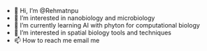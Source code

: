 - 👋 Hi, I’m @Rehmatnpu
- 👀 I’m interested in nanobiology and microbiology 
- 🌱 I’m currently learning AI with phyton for computational biology
- 💞️ I’m interested in spatial biology tools and techniques
- 📫 How to reach me email me

<!---
Rehmatnpu/Rehmatnpu is a ✨ special ✨ repository because its `README.md` (this file) appears on your GitHub profile.
You can click the Preview link to take a look at your changes.
--->
